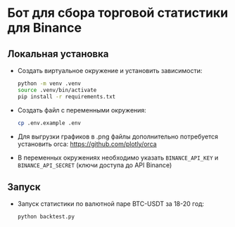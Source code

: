# Бот для сбора торговой статистики для Binance

## Локальная установка

- Создать виртуальное окружение и установить зависимости:

    ```bash
    python -m venv .venv
	source .venv/bin/activate
	pip install -r requirements.txt
    ```

- Создать файл с переменными окружения:

    ```bash
    cp .env.example .env
    ```

- Для выгрузки графиков в .png файлы дополнительно потребуется установить orca: https://github.com/plotly/orca

- В переменных окружениях необходимо указать `BINANCE_API_KEY` и `BINANCE_API_SECRET` (ключи доступа до API Binance)

## Запуск

- Запуск статистики по валютной паре BTC-USDT за 18-20 год:

    ```bash
    python backtest.py
    ```